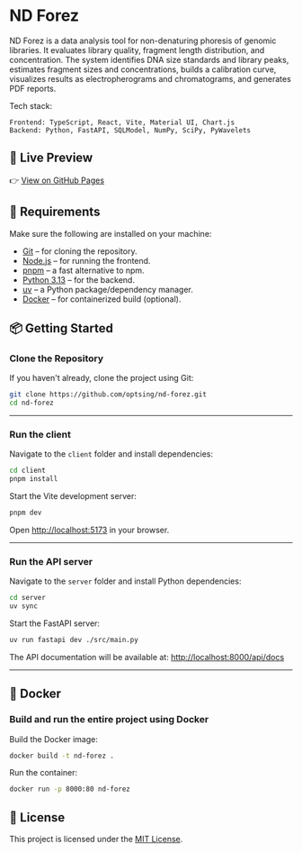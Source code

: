 # ND Forez

ND Forez is a data analysis tool for non-denaturing phoresis of genomic libraries. It evaluates library quality, fragment length distribution, and concentration. The system identifies DNA size standards and library peaks, estimates fragment sizes and concentrations, builds a calibration curve, visualizes results as electropherograms and chromatograms, and generates PDF reports.

Tech stack:

    Frontend: TypeScript, React, Vite, Material UI, Chart.js
    Backend: Python, FastAPI, SQLModel, NumPy, SciPy, PyWavelets

## 🚀 Live Preview

👉 [View on GitHub Pages](https://optsing.github.io/nd-forez/)


## 🧰 Requirements

Make sure the following are installed on your machine:

- [Git](https://git-scm.com/downloads) – for cloning the repository.
- [Node.js](https://nodejs.org/) – for running the frontend.
- [pnpm](https://pnpm.io/) – a fast alternative to npm.
- [Python 3.13](https://www.python.org/) – for the backend.
- [uv](https://github.com/astral-sh/uv) – a Python package/dependency manager.
- [Docker](https://docs.docker.com/get-docker/) – for containerized build (optional).


## 📦 Getting Started

### Clone the Repository

If you haven't already, clone the project using Git:

```bash
git clone https://github.com/optsing/nd-forez.git
cd nd-forez
```

---

### Run the client

Navigate to the `client` folder and install dependencies:

```bash
cd client
pnpm install
```

Start the Vite development server:

```bash
pnpm dev
```

Open [http://localhost:5173](http://localhost:5173) in your browser.

---

### Run the API server

Navigate to the `server` folder and install Python dependencies:

```bash
cd server
uv sync
```

Start the FastAPI server:

```bash
uv run fastapi dev ./src/main.py
```

The API documentation will be available at: [http://localhost:8000/api/docs](http://localhost:8000/api/docs)

---

## 🐳 Docker

### Build and run the entire project using Docker

Build the Docker image:

```bash
docker build -t nd-forez .
```

Run the container:

```bash
docker run -p 8000:80 nd-forez
```


## 📄 License

This project is licensed under the [MIT License](LICENSE).
